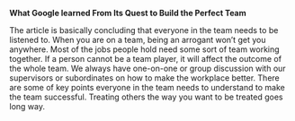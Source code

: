 <strong>What Google learned From Its Quest to Build the Perfect Team</strong>


The article is basically concluding that everyone in the team needs to be listened to. When you are on a team, being an arrogant won’t get you anywhere. Most of the jobs people hold need some sort of team working together. If a person cannot be a team player, it will affect the outcome of the whole team. 
We always have one-on-one or group discussion with our supervisors or subordinates on how to make the workplace better. There are some of key points everyone in the team needs to understand to make the team successful. Treating others the way you want to be treated goes long way.
